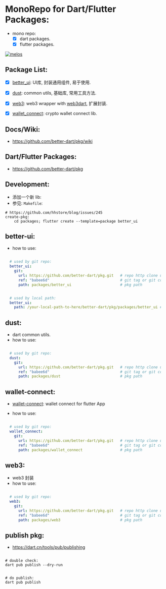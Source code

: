 # MonoRepo for Dart/Flutter Packages:

- mono repo:
  - [x] dart packages.
  - [x] flutter packages.

[![melos](https://img.shields.io/badge/maintained%20with-melos-f700ff.svg?style=flat-square)](https://github.com/invertase/melos)


## Package List:

- [x] [better_ui](packages/better_ui): UI库, 封装通用组件, 易于使用.
- [x] [dust](packages/dust): common utils, 基础库, 常用工具方法.
- [x] [web3](packages/web3): web3 wrapper with [web3dart](https://github.com/simolus3/web3dart), 扩展封装.
- [x] [wallet_connect](packages/wallet_connect): crypto wallet connect lib.


## Docs/Wiki:

- https://github.com/better-dart/pkg/wiki


## Dart/Flutter Packages:

- https://github.com/better-dart/pkg


## Development:

- 添加一个新 lib:
- 参见: `Makefile`:

```
# https://github.com/hhstore/blog/issues/245
create-pkg:
	cd packages; flutter create --template=package better_ui

```


## better-ui:


- how to use:

```yaml

  # used by git repo:
  better_ui:
    git:
      url: https://github.com/better-dart/pkg.git   # repo http clone url
      ref: "babee6d"                                # git tag or git commit-id
      path: packages/better_ui                      # pkg path


  # used by local path:
  better_ui:
    path: /your-local-path-to-here/better-dart/pkg/packages/better_ui # local path

```

## dust:

- dart common utils.
- how to use:

```yaml

  # used by git repo:
  dust:
    git:
      url: https://github.com/better-dart/pkg.git   # repo http clone url
      ref: "babee6d"                                # git tag or git commit-id
      path: packages/dust                           # pkg path

```




## wallet-connect:


- [wallet-connect](./packages/wallet_connect): wallet connect for flutter App


- how to use:

```yaml

  # used by git repo:
  wallet_connect:
    git:
      url: https://github.com/better-dart/pkg.git   # repo http clone url
      ref: "babee6d"                                # git tag or git commit-id
      path: packages/wallet_connect                 # pkg path


```


## web3:

- web3 封装
- how to use:

```yaml

  # used by git repo:
  web3:
    git:
      url: https://github.com/better-dart/pkg.git   # repo http clone url
      ref: "babee6d"                                # git tag or git commit-id
      path: packages/web3                           # pkg path


```


## publish pkg:

- https://dart.cn/tools/pub/publishing


```

# double check:
dart pub publish --dry-run


# do publish:
dart pub publish

```
